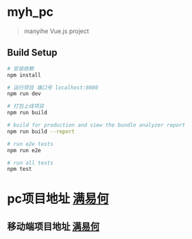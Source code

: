 # myh_pc

> manyihe Vue.js project

## Build Setup

``` bash
# 安装依赖
npm install

# 运行项目 端口号 localhost:8080
npm run dev

# 打包上线项目
npm run build

# build for production and view the bundle analyzer report
npm run build --report

# run e2e tests
npm run e2e

# run all tests
npm test
```

# pc项目地址 [满易何](http://vuejs-templates.github.io/webpack/)
  
## 移动端项目地址 [满易何](http://vuejs.github.io/vue-loader)
